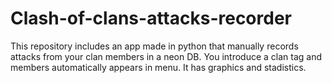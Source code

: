 # Clash-of-clans-attacks-recorder
This repository includes an app made in python that manually records attacks from your clan members in a neon DB. You introduce a clan tag and members automatically appears in menu. It has graphics and stadistics.  
